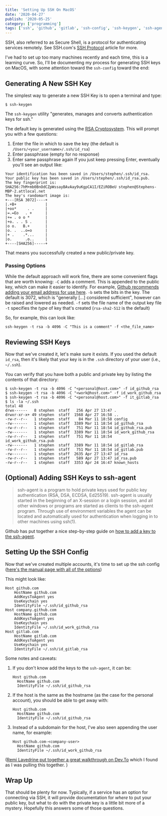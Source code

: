 ```yaml
---
title: 'Setting Up SSH On MacOS'
date: '2020-04-27'
publish: '2020-05-25'
category: ['programming']
tags: ['ssh', 'github', 'gitlab', 'ssh-config', 'ssh-keygen', 'ssh-agent']
---
```


SSH, also referred to as Secure Shell, is a protocol for authenticating services remotely. See SSH.com's [SSH Protocol](https://www.ssh.com/ssh/protocol/) article for more.

I've had to set up too many machines recently and each time, this is a learning curve. So, I'll be documenting my process for generating SSH keys on MacOS, with some attention toward the `ssh-config` toward the end:

## Generating A New SSH Key

The simplest way to generate a new SSH Key is to open a terminal and type:

```shell
$ ssh-keygen
```

The `ssh-keygen` utility "generates, manages and converts authentication keys for ssh."

The default key is generated using the [RSA Cryptosystem](<https://en.wikipedia.org/wiki/RSA_(cryptosystem)>).
This will prompt you with a few questions:

1. Enter the file in which to save the key (the default is `/Users/<your_username>/.ssh/id_rsa`)
2. Enter passphrase (empty for no response)
3. Enter same passphrase again
   If you just keep pressing Enter, eventually you'll see an output like:

```shell
Your identification has been saved in /Users/stephen/.ssh/id_rsa.
Your public key has been saved in /Users/stephen/.ssh/id_rsa.pub.
The key fingerprint is:
SHA256:7hM+mb0BnOdCZpWssayBAvAay9uKgpCA1I/EZiROBeU stephen@Stephens-MBP-2.attlocal.net
The key's randomart image is:
+---[RSA 3072]----+
|.+B+             |
|+oo*     . .     |
|=.=Eo   . +      |
|+= . o o *       |
|+o. . . S .      |
|o o.   B.+       |
|o. .  ..o=o      |
|+ .    .*...     |
|o.      .o..     |
+----[SHA256]-----+
```

That means you successfully created a new public/private key.

### Passing Options

While the default approach will work fine, there are some convenient flags that are worth knowing:
`-C` adds a comment. This is appended to the public key, which can make it easier to identify. For example, [Github recommends adding your email address for use here](https://help.github.com/en/github/authenticating-to-github/generating-a-new-ssh-key-and-adding-it-to-the-ssh-agent).
`-b` sets the bits in the key. The default is 3072, which is "generally [...] considered sufficient", however can be raised and lowered as needed.
`-f` sets the file name of the output key file
`-t` specifies the _type_ of key that's created (`rsa-sha2-512` is the default)

So, for example, this can look like:

```shell
ssh-keygen -t rsa -b 4096 -C "This is a comment" -f <the_file_name>
```

## Reviewing SSH Keys

Now that we've created it, let's make sure it exists. If you used the default `id_rsa`, then it's likely that your key is in the `.ssh` directory of your user (i.e., `~/.ssh`).

You can verify that you have both a public and private key by listing the contents of that directory:

```shell
$ ssh-keygen -t rsa -b 4096 -C "<personal@host.com>" -f id_github_rsa
$ ssh-keygen -t rsa -b 4096 -C "<work@host.com>" -f id_work_github_rsa
$ ssh-keygen -t rsa -b 4096 -C "<personal@host.com>" -f it_gitlab_rsa
$ ls -la ~/.ssh
total 48
drwx------   8 stephen  staff   256 Apr 27 13:47 .
drwxr-xr-x+ 49 stephen  staff  1568 Apr 27 16:58 ..
-rw-r--r--   1 stephen  staff    84 Mar 11 18:58 config
-rw-------   1 stephen  staff  3389 Mar 11 18:54 id_github_rsa
-rw-r--r--   1 stephen  staff   751 Mar 11 18:54 id_github_rsa.pub
-rw-------   1 stephen  staff  3389 Mar 11 18:54 id_work_github_rsa
-rw-r--r--   1 stephen  staff   751 Mar 11 18:54 id_work_github_rsa.pub
-rw-------   1 stephen  staff  3389 Mar 11 18:54 id_gitlab_rsa
-rw-r--r--   1 stephen  staff   751 Mar 11 18:54 id_gitlab.pub
-rw-------   1 stephen  staff  2635 Apr 27 13:47 id_rsa
-rw-r--r--   1 stephen  staff   589 Apr 27 13:47 id_rsa.pub
-rw-r--r--   1 stephen  staff  3353 Apr 24 16:47 known_hosts
```

## (Optional) Adding SSH Keys to ssh-agent

> ssh-agent is a program to hold private keys used for public key authentication (RSA, DSA, ECDSA, Ed25519). ssh-agent is usually started in the beginning of an X-session or a login session, and all other windows or programs are started as clients to the ssh-agent program. Through use of environment variables the agent can be located and automatically used for authentication when logging in to other machines using ssh(1).

Github has put together a nice step-by-step guide on [how to add a key to the ssh-agent](https://help.github.com/en/github/authenticating-to-github/generating-a-new-ssh-key-and-adding-it-to-the-ssh-agent#adding-your-ssh-key-to-the-ssh-agent).

## Setting Up the SSH Config

Now that we've created multiple accounts, it's time to set up the ssh config ([here's the manual page with all of the options](https://linux.die.net/man/5/ssh_config))

This might look like:
```txt:title=~/.ssh/config
Host github.com
    HostName github.com
    AddKeysToAgent yes
    UseKeychain yes
    IdentityFile ~/.ssh/id_github_rsa
Host company.github.com
    HostName github.com
    AddKeysToAgent yes
    UseKeychain yes
    IdentityFile ~/.ssh/id_work_github_rsa
Host gitlab.com
    HostName gitlab.com
    AddKeysToAgent yes
    UseKeychain yes
    IdentityFile ~/.ssh/id_gitlab_rsa
````

Some notes and caveats:
1. If you don't know add the keys to the `ssh-agent`, it can be:
    ```txt:title=~/.ssh/config
    Host github.com
      HostName github.com
      IdentityFile ~/.ssh/id_github_rsa
    ```
2. If the host is the same as the hostname (as the case for the personal account), you should be able to get away with:
    ```txt:title=~/.ssh/config
    Host github.com
      HostName github.com
      IdentityFile ~/.ssh/id_github_rsa
    ```
3. Instead of a subdomain for the host, I've also seen appending the user name, for example:
    ```txt:title=~/.ssh/config
    Host github.com-<company-user>
      HostName github.com
      IdentityFile ~/.ssh/id_work_github_rsa
    ```

([Remi Lavedrine put together a great walkthrough on Dev.To](https://dev.to/shostarsson/how-to-setup-multiple-ssh-keys-for-multiple-github-bitbucket-accounts-2ji0) which I found as I was pulling this together. )


## Wrap Up
That should be plenty for now. Typically, if a service has an option for connecting via SSH, it will provide documentation for _where_ to put your public key, but what to do with the private key is a little bit more of a mystery. Hopefully this answers some of those questions.
````
